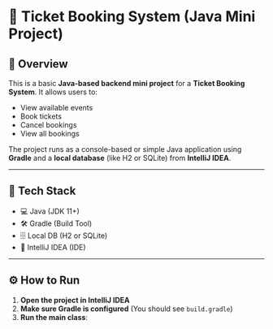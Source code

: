 # 🎫 Ticket Booking System (Java Mini Project)

## 📌 Overview

This is a basic **Java-based backend mini project** for a **Ticket Booking System**. It allows users to:

- View available events
- Book tickets
- Cancel bookings
- View all bookings

The project runs as a console-based or simple Java application using **Gradle** and a **local database** (like H2 or SQLite) from **IntelliJ IDEA**.

---

## 🧰 Tech Stack

- 💻 Java (JDK 11+)
- 🛠️ Gradle (Build Tool)
- 🗄️ Local DB (H2 or SQLite)
- 🧠 IntelliJ IDEA (IDE)

---

## ⚙️ How to Run

1. **Open the project in IntelliJ IDEA**
2. **Make sure Gradle is configured** (You should see `build.gradle`)
3. **Run the main class**:

